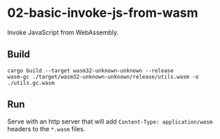 # 02-basic-invoke-js-from-wasm

Invoke JavaScript from WebAssembly.

## Build

```shell
cargo build --target wasm32-unknown-unknown --release
wasm-gc ./target/wasm32-unknown-unknown/release/utils.wasm -o ./utils.gc.wasm
```

## Run

Serve with an http server that will add `Content-Type: application/wasm` headers to the `*.wasm` files.
